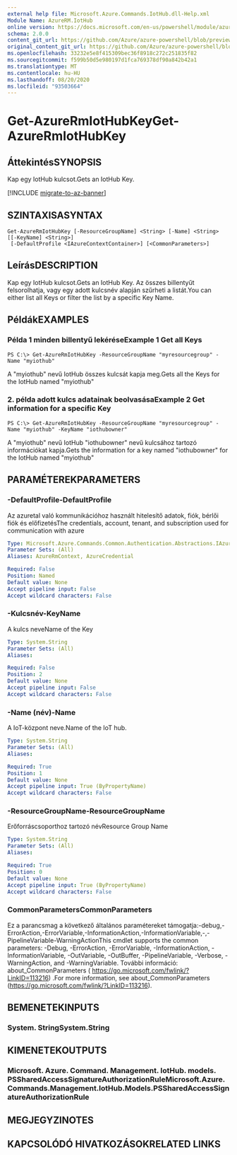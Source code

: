 ```yaml
---
external help file: Microsoft.Azure.Commands.IotHub.dll-Help.xml
Module Name: AzureRM.IotHub
online version: https://docs.microsoft.com/en-us/powershell/module/azurerm.iothub/get-azurermiothubkey
schema: 2.0.0
content_git_url: https://github.com/Azure/azure-powershell/blob/preview/src/ResourceManager/IotHub/Commands.IotHub/help/Get-AzureRmIotHubKey.md
original_content_git_url: https://github.com/Azure/azure-powershell/blob/preview/src/ResourceManager/IotHub/Commands.IotHub/help/Get-AzureRmIotHubKey.md
ms.openlocfilehash: 33232e5e8f415309bec36f8918c272c251835f82
ms.sourcegitcommit: f599b50d5e980197d1fca769378df90a842b42a1
ms.translationtype: MT
ms.contentlocale: hu-HU
ms.lasthandoff: 08/20/2020
ms.locfileid: "93503664"
---
```

# <span data-ttu-id="1efef-101">Get-AzureRmIotHubKey</span><span class="sxs-lookup"><span data-stu-id="1efef-101">Get-AzureRmIotHubKey</span></span>

## <span data-ttu-id="1efef-102">Áttekintés</span><span class="sxs-lookup"><span data-stu-id="1efef-102">SYNOPSIS</span></span>
<span data-ttu-id="1efef-103">Kap egy IotHub kulcsot.</span><span class="sxs-lookup"><span data-stu-id="1efef-103">Gets an IotHub Key.</span></span>

[!INCLUDE [migrate-to-az-banner](../../includes/migrate-to-az-banner.md)]

## <span data-ttu-id="1efef-104">SZINTAXISA</span><span class="sxs-lookup"><span data-stu-id="1efef-104">SYNTAX</span></span>

```
Get-AzureRmIotHubKey [-ResourceGroupName] <String> [-Name] <String> [[-KeyName] <String>]
 [-DefaultProfile <IAzureContextContainer>] [<CommonParameters>]
```

## <span data-ttu-id="1efef-105">Leírás</span><span class="sxs-lookup"><span data-stu-id="1efef-105">DESCRIPTION</span></span>
<span data-ttu-id="1efef-106">Kap egy IotHub kulcsot.</span><span class="sxs-lookup"><span data-stu-id="1efef-106">Gets an IotHub Key.</span></span>
<span data-ttu-id="1efef-107">Az összes billentyűt felsorolhatja, vagy egy adott kulcsnév alapján szűrheti a listát.</span><span class="sxs-lookup"><span data-stu-id="1efef-107">You can either list all Keys or filter the list by a specific Key Name.</span></span>

## <span data-ttu-id="1efef-108">Példák</span><span class="sxs-lookup"><span data-stu-id="1efef-108">EXAMPLES</span></span>

### <span data-ttu-id="1efef-109">Példa 1 minden billentyű lekérése</span><span class="sxs-lookup"><span data-stu-id="1efef-109">Example 1 Get all Keys</span></span>
```
PS C:\> Get-AzureRmIotHubKey -ResourceGroupName "myresourcegroup" -Name "myiothub"
```

<span data-ttu-id="1efef-110">A "myiothub" nevű IotHub összes kulcsát kapja meg.</span><span class="sxs-lookup"><span data-stu-id="1efef-110">Gets all the Keys for the IotHub named "myiothub"</span></span>

### <span data-ttu-id="1efef-111">2. példa adott kulcs adatainak beolvasása</span><span class="sxs-lookup"><span data-stu-id="1efef-111">Example 2 Get information for a specific Key</span></span>
```
PS C:\> Get-AzureRmIotHubKey -ResourceGroupName "myresourcegroup" -Name "myiothub" -KeyName "iothubowner"
```

<span data-ttu-id="1efef-112">A "myiothub" nevű IotHub "iothubowner" nevű kulcsához tartozó információkat kapja.</span><span class="sxs-lookup"><span data-stu-id="1efef-112">Gets the information for a key named "iothubowner" for the IotHub named "myiothub"</span></span>

## <span data-ttu-id="1efef-113">PARAMÉTEREK</span><span class="sxs-lookup"><span data-stu-id="1efef-113">PARAMETERS</span></span>

### <span data-ttu-id="1efef-114">-DefaultProfile</span><span class="sxs-lookup"><span data-stu-id="1efef-114">-DefaultProfile</span></span>
<span data-ttu-id="1efef-115">Az azuretal való kommunikációhoz használt hitelesítő adatok, fiók, bérlői fiók és előfizetés</span><span class="sxs-lookup"><span data-stu-id="1efef-115">The credentials, account, tenant, and subscription used for communication with azure</span></span>

```yaml
Type: Microsoft.Azure.Commands.Common.Authentication.Abstractions.IAzureContextContainer
Parameter Sets: (All)
Aliases: AzureRmContext, AzureCredential

Required: False
Position: Named
Default value: None
Accept pipeline input: False
Accept wildcard characters: False
```

### <span data-ttu-id="1efef-116">-Kulcsnév</span><span class="sxs-lookup"><span data-stu-id="1efef-116">-KeyName</span></span>
<span data-ttu-id="1efef-117">A kulcs neve</span><span class="sxs-lookup"><span data-stu-id="1efef-117">Name of the Key</span></span>

```yaml
Type: System.String
Parameter Sets: (All)
Aliases:

Required: False
Position: 2
Default value: None
Accept pipeline input: False
Accept wildcard characters: False
```

### <span data-ttu-id="1efef-118">-Name (név)</span><span class="sxs-lookup"><span data-stu-id="1efef-118">-Name</span></span>
<span data-ttu-id="1efef-119">A IoT-központ neve.</span><span class="sxs-lookup"><span data-stu-id="1efef-119">Name of the IoT hub.</span></span> 

```yaml
Type: System.String
Parameter Sets: (All)
Aliases:

Required: True
Position: 1
Default value: None
Accept pipeline input: True (ByPropertyName)
Accept wildcard characters: False
```

### <span data-ttu-id="1efef-120">-ResourceGroupName</span><span class="sxs-lookup"><span data-stu-id="1efef-120">-ResourceGroupName</span></span>
<span data-ttu-id="1efef-121">Erőforráscsoporthoz tartozó név</span><span class="sxs-lookup"><span data-stu-id="1efef-121">Resource Group Name</span></span>

```yaml
Type: System.String
Parameter Sets: (All)
Aliases:

Required: True
Position: 0
Default value: None
Accept pipeline input: True (ByPropertyName)
Accept wildcard characters: False
```

### <span data-ttu-id="1efef-122">CommonParameters</span><span class="sxs-lookup"><span data-stu-id="1efef-122">CommonParameters</span></span>
<span data-ttu-id="1efef-123">Ez a parancsmag a következő általános paramétereket támogatja:-debug,-ErrorAction,-ErrorVariable,-InformationAction,-InformationVariable,-,-PipelineVariable-WarningAction</span><span class="sxs-lookup"><span data-stu-id="1efef-123">This cmdlet supports the common parameters: -Debug, -ErrorAction, -ErrorVariable, -InformationAction, -InformationVariable, -OutVariable, -OutBuffer, -PipelineVariable, -Verbose, -WarningAction, and -WarningVariable.</span></span> <span data-ttu-id="1efef-124">További információ: about_CommonParameters ( https://go.microsoft.com/fwlink/?LinkID=113216) .</span><span class="sxs-lookup"><span data-stu-id="1efef-124">For more information, see about_CommonParameters (https://go.microsoft.com/fwlink/?LinkID=113216).</span></span>

## <span data-ttu-id="1efef-125">BEMENETEK</span><span class="sxs-lookup"><span data-stu-id="1efef-125">INPUTS</span></span>

### <span data-ttu-id="1efef-126">System. String</span><span class="sxs-lookup"><span data-stu-id="1efef-126">System.String</span></span>

## <span data-ttu-id="1efef-127">KIMENETEK</span><span class="sxs-lookup"><span data-stu-id="1efef-127">OUTPUTS</span></span>

### <span data-ttu-id="1efef-128">Microsoft. Azure. Command. Management. IotHub. models. PSSharedAccessSignatureAuthorizationRule</span><span class="sxs-lookup"><span data-stu-id="1efef-128">Microsoft.Azure.Commands.Management.IotHub.Models.PSSharedAccessSignatureAuthorizationRule</span></span>

## <span data-ttu-id="1efef-129">MEGJEGYZI</span><span class="sxs-lookup"><span data-stu-id="1efef-129">NOTES</span></span>

## <span data-ttu-id="1efef-130">KAPCSOLÓDÓ HIVATKOZÁSOK</span><span class="sxs-lookup"><span data-stu-id="1efef-130">RELATED LINKS</span></span>

